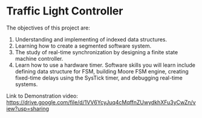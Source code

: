 # Traffic Light Controller
The objectives of this project are: 
1) Understanding and implementing of indexed data  structures.
2) Learning how to create a segmented software system. 
3) The study of real-time synchronization by designing a finite state machine controller.
4) Learn how to use a hardware timer. Software skills you will learn include defining data structure for FSM, building Moore FSM engine, creating fixed-time delays using the SysTick timer, and debugging real-time systems.

Link to Demonstration video: 
https://drive.google.com/file/d/1VV6YcyJuq4cMqffnZUwydkhXFu3yCwZn/view?usp=sharing
